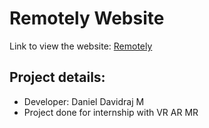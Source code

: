 # Remotely Website
Link to view the website:
[Remotely](http://remotely.co.in/)
## Project details:
* Developer: Daniel Davidraj M
* Project done for internship with VR AR MR
